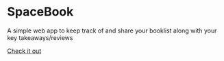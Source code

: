 # SpaceBook
A simple web app to keep track of and share your booklist along with your key takeaways/reviews

[Check it out](https://my-reading-space.web.app/)
